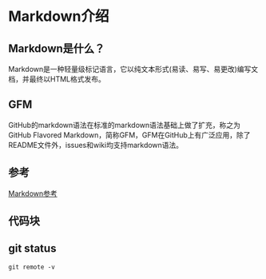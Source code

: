 # Markdown介绍
## Markdown是什么？

Markdown是一种轻量级标记语言，它以纯文本形式(易读、易写、易更改)编写文档，并最终以HTML格式发布。

## GFM

GitHub的markdown语法在标准的markdown语法基础上做了扩充，称之为GitHub Flavored Markdown，简称GFM，GFM在GitHub上有广泛应用，除了README文件外，issues和wiki均支持markdown语法。

## 参考

[Markdown参考](https://github.com/younghz/Markdown)

## 代码块

git status
---
	git remote -v


